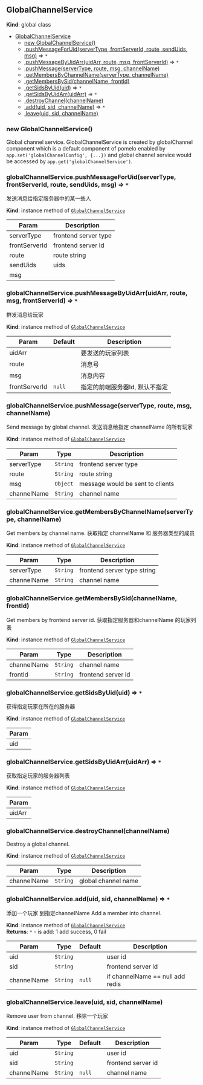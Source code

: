 <a name="GlobalChannelService"></a>

## GlobalChannelService
**Kind**: global class  

* [GlobalChannelService](#GlobalChannelService)
    * [new GlobalChannelService()](#new_GlobalChannelService_new)
    * [.pushMessageForUid(serverType, frontServerId, route, sendUids, msg)](#GlobalChannelService+pushMessageForUid) ⇒ <code>\*</code>
    * [.pushMessageByUidArr(uidArr, route, msg, frontServerId)](#GlobalChannelService+pushMessageByUidArr) ⇒ <code>\*</code>
    * [.pushMessage(serverType, route, msg, channelName)](#GlobalChannelService+pushMessage)
    * [.getMembersByChannelName(serverType, channelName)](#GlobalChannelService+getMembersByChannelName)
    * [.getMembersBySid(channelName, frontId)](#GlobalChannelService+getMembersBySid)
    * [.getSidsByUid(uid)](#GlobalChannelService+getSidsByUid) ⇒ <code>\*</code>
    * [.getSidsByUidArr(uidArr)](#GlobalChannelService+getSidsByUidArr) ⇒ <code>\*</code>
    * [.destroyChannel(channelName)](#GlobalChannelService+destroyChannel)
    * [.add(uid, sid, channelName)](#GlobalChannelService+add) ⇒ <code>\*</code>
    * [.leave(uid, sid, channelName)](#GlobalChannelService+leave)

<a name="new_GlobalChannelService_new"></a>

### new GlobalChannelService()
Global channel service.
GlobalChannelService is created by globalChannel component which is a default
component of pomelo enabled by `app.set('globalChannelConfig', {...})`
and global channel service would be accessed by
`app.get('globalChannelService')`.

<a name="GlobalChannelService+pushMessageForUid"></a>

### globalChannelService.pushMessageForUid(serverType, frontServerId, route, sendUids, msg) ⇒ <code>\*</code>
发送消息给指定服务器中的某一些人

**Kind**: instance method of [<code>GlobalChannelService</code>](#GlobalChannelService)  

| Param | Description |
| --- | --- |
| serverType | frontend server type |
| frontServerId | frontend server Id |
| route | route string |
| sendUids | uids |
| msg |  |

<a name="GlobalChannelService+pushMessageByUidArr"></a>

### globalChannelService.pushMessageByUidArr(uidArr, route, msg, frontServerId) ⇒ <code>\*</code>
群发消息给玩家

**Kind**: instance method of [<code>GlobalChannelService</code>](#GlobalChannelService)  

| Param | Default | Description |
| --- | --- | --- |
| uidArr |  | 要发送的玩家列表 |
| route |  | 消息号 |
| msg |  | 消息内容 |
| frontServerId | <code>null</code> | 指定的前端服务器Id, 默认不指定 |

<a name="GlobalChannelService+pushMessage"></a>

### globalChannelService.pushMessage(serverType, route, msg, channelName)
Send message by global channel.
 发送消息给指定 channelName 的所有玩家

**Kind**: instance method of [<code>GlobalChannelService</code>](#GlobalChannelService)  

| Param | Type | Description |
| --- | --- | --- |
| serverType | <code>String</code> | frontend server type |
| route | <code>String</code> | route string |
| msg | <code>Object</code> | message would be sent to clients |
| channelName | <code>String</code> | channel name |

<a name="GlobalChannelService+getMembersByChannelName"></a>

### globalChannelService.getMembersByChannelName(serverType, channelName)
Get members by channel name.
获取指定 channelName 和 服务器类型的成员

**Kind**: instance method of [<code>GlobalChannelService</code>](#GlobalChannelService)  

| Param | Type | Description |
| --- | --- | --- |
| serverType | <code>String</code> | frontend server type string |
| channelName | <code>String</code> | channel name |

<a name="GlobalChannelService+getMembersBySid"></a>

### globalChannelService.getMembersBySid(channelName, frontId)
Get members by frontend server id.
获取指定服务器和channelName 的玩家列表

**Kind**: instance method of [<code>GlobalChannelService</code>](#GlobalChannelService)  

| Param | Type | Description |
| --- | --- | --- |
| channelName | <code>String</code> | channel name |
| frontId | <code>String</code> | frontend server id |

<a name="GlobalChannelService+getSidsByUid"></a>

### globalChannelService.getSidsByUid(uid) ⇒ <code>\*</code>
获得指定玩家在所在的服务器

**Kind**: instance method of [<code>GlobalChannelService</code>](#GlobalChannelService)  

| Param |
| --- |
| uid | 

<a name="GlobalChannelService+getSidsByUidArr"></a>

### globalChannelService.getSidsByUidArr(uidArr) ⇒ <code>\*</code>
获取指定玩家的服务器列表

**Kind**: instance method of [<code>GlobalChannelService</code>](#GlobalChannelService)  

| Param |
| --- |
| uidArr | 

<a name="GlobalChannelService+destroyChannel"></a>

### globalChannelService.destroyChannel(channelName)
Destroy a global channel.

**Kind**: instance method of [<code>GlobalChannelService</code>](#GlobalChannelService)  

| Param | Type | Description |
| --- | --- | --- |
| channelName | <code>String</code> | global channel name |

<a name="GlobalChannelService+add"></a>

### globalChannelService.add(uid, sid, channelName) ⇒ <code>\*</code>
添加一个玩家 到指定channelName
Add a member into channel.

**Kind**: instance method of [<code>GlobalChannelService</code>](#GlobalChannelService)  
**Returns**: <code>\*</code> - is add: 1 add success, 0 fail  

| Param | Type | Default | Description |
| --- | --- | --- | --- |
| uid | <code>String</code> |  | user id |
| sid | <code>String</code> |  | frontend server id |
| channelName | <code>String</code> | <code>null</code> | if channelName == null add redis |

<a name="GlobalChannelService+leave"></a>

### globalChannelService.leave(uid, sid, channelName)
Remove user from channel.
移除一个玩家

**Kind**: instance method of [<code>GlobalChannelService</code>](#GlobalChannelService)  

| Param | Type | Default | Description |
| --- | --- | --- | --- |
| uid | <code>String</code> |  | user id |
| sid | <code>String</code> |  | frontend server id |
| channelName | <code>String</code> | <code>null</code> | channel name |

